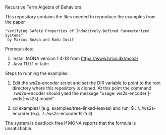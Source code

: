 Recursive Term Algebra of Behaviors

This repository contains the files needed to reproduce the examples from the paper

    "Verifying Safety Properties of Inductively Defined Parameterized Systems" 
     by Marius Bozga and Radu Iosif

Prerequisites: 

1. Install MONA version 1.4-18 from https://www.brics.dk/mona/
2. Java 11.0.1 or later

Steps to running the examples:

1. Edit the ws2s-encoder script and set the DIR variable to point to the root directory where this repository is cloned. 
   At this point the command ./ws2s-encoder should yield the message "usage:  ws2s-encoder [-ws1s|-ws2s] model" 
   
2. cd examples/<Example> (e.g. examples/tree-linked-leaves) and run: 
   $ ../../ws2s-encoder <name-of-rec-file-without-extension> (e.g.  ./../ws2s-encoder tll-full)

The system is deadlock free if MONA reports that the formula is unsatisfiable.

